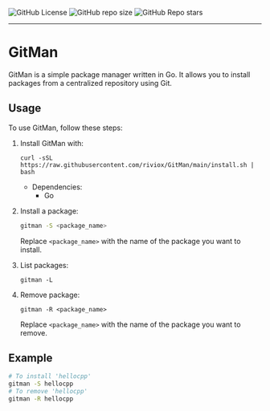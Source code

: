 ![GitHub License](https://img.shields.io/github/license/riviox/Gitman) ![GitHub repo size](https://img.shields.io/github/repo-size/riviox/GitMan) ![GitHub Repo stars](https://img.shields.io/github/stars/riviox/GitMan) 


______________________
# GitMan

GitMan is a simple package manager written in Go. It allows you to install packages from a centralized repository using Git.

## Usage

To use GitMan, follow these steps:

1. Install GitMan with:
    ```
    curl -sSL https://raw.githubusercontent.com/riviox/GitMan/main/install.sh | bash
    ```
    * Dependencies:
        - Go

2. Install a package:

    ```bash
    gitman -S <package_name>
    ```

    Replace `<package_name>` with the name of the package you want to install.

3. List packages:
    ```
    gitman -L
    ```
3. Remove package:
    ```
    gitman -R <package_name>
    ```
    Replace `<package_name>` with the name of the package you want to remove.

## Example

```bash
# To install 'hellocpp'
gitman -S hellocpp
# To remove 'hellocpp'
gitman -R hellocpp
```
